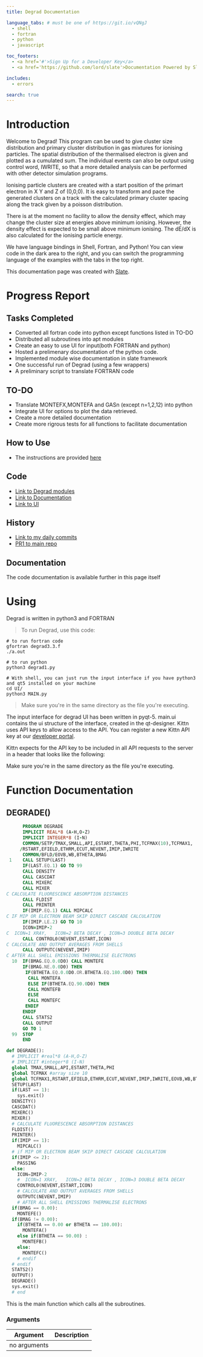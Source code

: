 ```yaml
---
title: Degrad Documentation

language_tabs: # must be one of https://git.io/vQNgJ
  - shell
  - fortran
  - python
  - javascript

toc_footers:
  - <a href='#'>Sign Up for a Developer Key</a>
  - <a href='https://github.com/lord/slate'>Documentation Powered by Slate</a>

includes:
  - errors

search: true
---
```


# Introduction

Welcome to Degrad! This program can be used to give cluster size distribution and primary cluster distribution in gas mixtures for ionising particles. The spatial distribution of the thermalised electron is given and plotted as a cumulated sum. The individual events can also be output using control word, IWRITE, so that a more detailed analysis can be performed with other detector simulation programs.

Ionising particle clusters are created with a start position of the primart electron in X Y and Z of (0,0,0). It is easy to transform and pace the generated clusters on a track with the calculated primary cluster spacing along the track given by a poisson distribution.

There is at the moment no facility to allow the density effect, which may change the cluster size at energies above minimum ionising. However, the  density effect is expected to be small above minimum ionising. The dE/dX is also calculated for the ionising particle energy.

We have language bindings in Shell, Fortran, and Python! You can view code in the dark area to the right, and you can switch the programming language of the examples with the tabs in the top right.

This documentation page was created with [Slate](https://github.com/lord/slate). 

# Progress Report

## Tasks Completed
* Converted all fortran code into python except functions listed in TO-DO
* Distributed all subroutines into apt modules
* Create an easy to use UI for input(both FORTRAN and python)
* Hosted a prelimenary documentation of the python code. 
* Implemented module wise documentation in slate framework
* One successful run of Degrad (using a few wrappers)
* A preliminary script to translate FORTRAN code

## TO-DO
* Translate MONTEFX,MONTEFA and GASn (except n=1,2,12) into python
* Integrate UI for options to plot the data retrieved.
* Create a more detailed documentation
* Create more rigrous tests for all functions to facilitate documentation

## How to Use
* The instructions are provided [here](https://fireballpoint1.github.io/GasSimulator/?shell#using)

## Code
* [Link to Degrad modules](https://github.com/UTA-REST/MAGBOLTZdev/tree/master/Scripts/Python/degrad)
* [Link to Documentation](https://github.com/UTA-REST/MAGBOLTZdev/tree/master/Documentation)
* [Link to UI](https://github.com/UTA-REST/MAGBOLTZdev/tree/master/UI)

## History 
* [Link to my daily commits](https://github.com/fireballpoint1/GasSimulator/commits/master)
* [PR1 to main repo](https://github.com/UTA-REST/MAGBOLTZdev/pull/3)

## Documentation
The code documentation is available further in this page itself

# Using

Degrad is written in python3 and FORTRAN

> To run Degrad, use this code:

```shell
# to run fortran code
gfortran degrad3.3.f 
./a.out

# to run python
python3 degrad1.py 

# With shell, you can just run the input interface if you have python3 and qt5 installed on your machine
cd UI/
python3 MAIN.py
```


> Make sure you're in the same directory as the file you're executing.

The input interface for degrad UI has been written in pyqt-5. main.ui contains the ui structure of the interface, created in the qt-designer. 
Kittn uses API keys to allow access to the API. You can register a new Kittn API key at our [developer portal](http://example.com/developers).

Kittn expects for the API key to be included in all API requests to the server in a header that looks like the following:


<aside class="notice">
Make sure you're in the same directory as the file you're executing.
</aside>

# Function Documentation

## DEGRADE()

```fortran
      PROGRAM DEGRADE                                                   
      IMPLICIT REAL*8 (A-H,O-Z)
      IMPLICIT INTEGER*8 (I-N)
      COMMON/SETP/TMAX,SMALL,API,ESTART,THETA,PHI,TCFMAX(10),TCFMAX1,
     /RSTART,EFIELD,ETHRM,ECUT,NEVENT,IMIP,IWRITE
      COMMON/BFLD/EOVB,WB,BTHETA,BMAG
 1    CALL SETUP(LAST)                                                  
      IF(LAST.EQ.1) GO TO 99
      CALL DENSITY
      CALL CASCDAT
      CALL MIXERC
      CALL MIXER
C CALCULATE FLUORESCENCE ABSORPTION DISTANCES 
      CALL FLDIST
      CALL PRINTER
      IF(IMIP.EQ.1) CALL MIPCALC
C IF MIP OR ELECTRON BEAM SKIP DIRECT CASCADE CALCULATION
      IF(IMIP.LE.2) GO TO 10
      ICON=IMIP-2
C  ICON=1 XRAY,   ICON=2 BETA DECAY , ICON=3 DOUBLE BETA DECAY  
      CALL CONTROL0(NEVENT,ESTART,ICON)
C CALCULATE AND OUTPUT AVERAGES FROM SHELLS
      CALL OUTPUTC(NEVENT,IMIP)
C AFTER ALL SHELL EMISSIONS THERMALISE ELECTRONS
  10  IF(BMAG.EQ.0.0D0) CALL MONTEFE
      IF(BMAG.NE.0.0D0) THEN
       IF(BTHETA.EQ.0.0D0.OR.BTHETA.EQ.180.0D0) THEN
        CALL MONTEFA
        ELSE IF(BTHETA.EQ.90.0D0) THEN
        CALL MONTEFB
        ELSE
        CALL MONTEFC
       ENDIF
      ENDIF
      CALL STATS2
      CALL OUTPUT 
      GO TO 1
  99  STOP                                                             
      END
```

```python
def DEGRADE():
  # IMPLICIT #real*8 (A-H,O-Z)
  # IMPLICIT #integer*8 (I-N)
  global TMAX,SMALL,API,ESTART,THETA,PHI
  global TCFMAX #array size 10
  global TCFMAX1,RSTART,EFIELD,ETHRM,ECUT,NEVENT,IMIP,IWRITE,EOVB,WB,BTHETA,BMAG
  SETUP(LAST)
  if(LAST == 1):
    sys.exit()
  DENSITY()
  CASCDAT()
  MIXERC()
  MIXER()
  # CALCULATE FLUORESCENCE ABSORPTION DISTANCES 
  FLDIST()
  PRINTER()
  if(IMIP == 1):
    MIPCALC()
  # if MIP OR ELECTRON BEAM SKIP DIRECT CASCADE CALCULATION
  if(IMIP <= 2):
    PASSING 
  else:
    ICON=IMIP-2
    #  ICON=1 XRAY,   ICON=2 BETA DECAY , ICON=3 DOUBLE BETA DECAY  
    CONTROL0(NEVENT,ESTART,ICON)
    # CALCULATE AND OUTPUT AVERAGES FROM SHELLS
    OUTPUTC(NEVENT,IMIP)
    # AFTER ALL SHELL EMISSIONS THERMALISE ELECTRONS
  if(BMAG == 0.00):
    MONTEFE()
  if(BMAG != 0.00):
    if(BTHETA == 0.00 or BTHETA == 180.00):
      MONTEFA()
    else if(BTHETA == 90.00) :
      MONTEFB()
    else:
      MONTEFC()
    # endif
  # endif
  STATS2()
  OUTPUT()
  DEGRADE()
  sys.exit()
  # end
```

This is the main function which calls all the subroutines.

### Arguments

Argument | Description
--------- | -----------
no arguments | 

